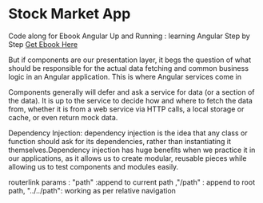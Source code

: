 # Stock Market App

Code along for Ebook Angular Up and Running : learning Angular Step by Step
[Get Ebook Here](https://drive.google.com/file/d/1kJKLhnf2rbC1_l9XiIHdaG4wjeXs6ks5/view)

But if components are our presentation layer, it begs the question of what should be
responsible for the actual data fetching and common business logic in an Angular
application. This is where Angular services come in

Components generally will defer and ask a service for data (or a section of the data). It is up to the service to decide how and where to fetch the data from, whether it is from a web service via HTTP calls, a local storage or cache, or even return mock data.

Dependency Injection: dependency injection is the idea that any class or function should ask for its dependencies, rather than instantiating it themselves.Dependency injection has huge benefits when we practice it in our applications, as it allows us to create modular, reusable pieces while allowing us to test components and modules easily.

routerlink params : "path" :append to current path ,"/path" : append to root path, "../../path": working as per relative navigation
